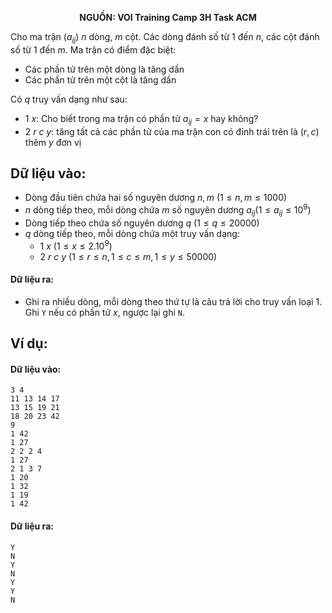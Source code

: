 **<center>NGUỒN: VOI Training Camp 3H  Task ACM</center>**

Cho ma trận $(a_{ij})$ $n$ dòng, $m$ cột. Các dòng đánh số từ $1$ đến $n$, các cột đánh số từ $1$ đến $m$. Ma trận có điểm đặc biệt:
- Các phần tử trên một dòng là tăng dần
- Các phần tử trên một cột là tăng dần

Có $q$ truy vấn dạng như sau:
- $1\ x$: Cho biết trong ma trận có phần tử $a_{ij}=x$ hay không?
- $2\ r\ c\ y$: tăng tất cả các phần tử của ma trận con có đỉnh trái trên là $(r,c)$ thêm $y$ đơn vị

## Dữ liệu vào:
- Dòng đầu tiên chứa hai số nguyên dương $n,m\ (1≤n,m≤1000)$
- $n$ dòng tiếp theo, mỗi dòng chứa $m$ số nguyên dương $a_{ij}  (1≤a_{ij}≤10^9)$
- Dòng tiếp theo chứa số nguyên dương $q\ (1≤q≤20000)$
- $q$ dòng tiếp theo, mỗi dòng chứa một truy vấn dạng:
    - $1\  x\ (1≤x≤2.10^9)$
    - $2\ r\ c\ y\ (1≤r≤n,1≤c≤m,1≤y≤50000)$

#### Dữ liệu ra:
- Ghi ra nhiều dòng, mỗi dòng theo thứ tự là câu trả lời cho truy vấn loại $1$. Ghi `Y` nếu có phần tử $x$, ngược lại ghi `N`.

## Ví dụ:
#### Dữ liệu vào:
```
3 4
11 13 14 17
13 15 19 21
18 20 23 42
9
1 42
1 27
2 2 2 4
1 27
2 1 3 7
1 20
1 32
1 19
1 42
```

#### Dữ liệu ra:
```
Y
N
Y
N
Y
Y
N
```